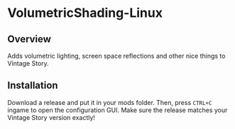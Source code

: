 VolumetricShading-Linux
=================

Overview
--------
Adds volumetric lighting, screen space reflections and other nice things to Vintage Story.

Installation
------------
Download a release and put it in your mods folder. Then, press `CTRL+C` ingame to open the configuration GUI. Make sure the release matches your Vintage Story version exactly!
